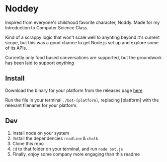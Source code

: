 # Noddey

Inspired from everyone's childhood favorite character, Noddy. Made for my Introduction to Computer Science Class.

Kind of a scrappy logic that won't scale well to anyhting beyond it's current scope, but this was a good chance to get Node.js set up and explore some of its APIs.

Currently only food based conversations are supported, but the groundwork has been laid to support *anything*

## Install
Download the binary for your platform from the releases page [here](https://github.com/mr-islam/noddey/releases/tag/v1.0)

Run the file in your terminal `./bot-[platform]`, replacing [platform] with the relevant filename for your platform. 

## Dev

1. Install node on your system
2. Install the dependencies `readline` & `chalk`
3. Clone this repo
4. `cd` to that folder on your terminal, and run `node bot.js`
5. Finally, enjoy some company more engaging than this readme
